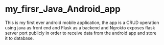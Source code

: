 # my_firsr_Java_Android_app
This is my first ever android mobile application, the app is a CRUD operation using java as front end and Flask as a backend and Ngrokto exposes flask server port publicly in order to receive data from the android app and store it to database.
